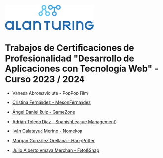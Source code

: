 <img height="80px" src="alan_turing_recortado.png">

# Trabajos de Certificaciones de Profesionalidad "Desarrollo de Aplicaciones con Tecnología Web" - Curso 2023 / 2024

* [Vanesa Abromaviciute - PopPop Film](https://github.com/VanesaAbromaviciute/crud-popfilm)
* [Cristina Fernández - MesonFernandez](https://github.com/CristinaFdezFdez/MesonFernandez)
* [Ángel Daniel Ruiz - GameZone](https://github.com/AngelDanielRuizMontes/gamezone)

* [Adrián Toledo Díaz - SpanishLeague Management](https://github.com/AdrianToledoDiaz/CRUD-SpanishLeague))
* [Iván Calatayud Merino - Nomekop](https://github.com/Icame05/Nomekop.git)
* [Morgan González Orellana - HarryPotter ](https://github.com/esthergonzalezorellana/proyectofinalcertificacion)
* [Julio Alberto Amaya  Merchan - Foto&Snap ](www.loquesea.com)
